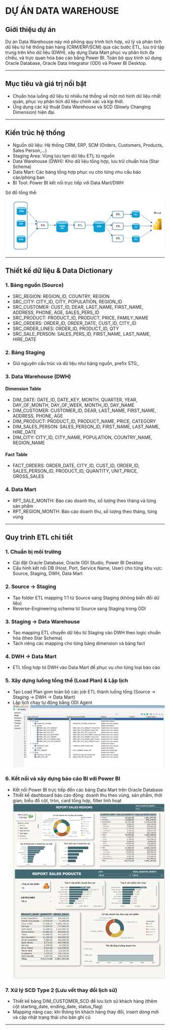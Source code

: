 # DỰ ÁN DATA WAREHOUSE

## Giới thiệu dự án

Dự án Data Warehouse này mô phỏng quy trình tích hợp, xử lý và phân tích dữ liệu từ hệ thống bán hàng (CRM/ERP/SCM) qua các bước ETL, lưu trữ tập trung trên kho dữ liệu (DWH), xây dựng Data Mart phục vụ phân tích đa chiều, và trực quan hóa báo cáo bằng Power BI. Toàn bộ quy trình sử dụng Oracle Database, Oracle Data Integrator (ODI) và Power BI Desktop.

---

## Mục tiêu và giá trị nổi bật

- Chuẩn hóa luồng dữ liệu từ nhiều hệ thống về một mô hình dữ liệu nhất quán, phục vụ phân tích dữ liệu chính xác và kịp thời.
- Ứng dụng các kỹ thuật Data Warehouse và SCD (Slowly Changing Dimension) hiện đại.

---

## Kiến trúc hệ thống

- Nguồn dữ liệu: Hệ thống CRM, ERP, SCM (Orders, Customers, Products, Sales Person,...)
- Staging Area: Vùng lưu tạm dữ liệu ETL từ nguồn
- Data Warehouse (DWH): Kho dữ liệu tổng hợp, lưu trữ chuẩn hóa (Star Schema)
- Data Mart: Các bảng tổng hợp phục vụ cho từng nhu cầu báo cáo/phòng ban
- BI Tool: Power BI kết nối trực tiếp với Data Mart/DWH

Sơ đồ tổng thể:  
![Sơ đồ tổng quan](./img/so_do_tong_quan.png)

---

## Thiết kế dữ liệu & Data Dictionary

### 1. Bảng nguồn (Source)
- SRC_REGION: REGION_ID, COUNTRY, REGION
- SRC_CITY: CITY_ID, CITY, POPULATION, REGION_ID
- SRC_CUSTOMER: CUST_ID, DEAR, LAST_NAME, FIRST_NAME, ADDRESS, PHONE, AGE, SALES_PERS_ID
- SRC_PRODUCT: PRODUCT_ID, PRODUCT, PRICE, FAMILY_NAME
- SRC_ORDERS: ORDER_ID, ORDER_DATE, CUST_ID, CITY_ID
- SRC_ORDER_LINES: ORDER_ID, PRODUCT_ID, QTY
- SRC_SALE_PERSON: SALES_PERS_ID, FIRST_NAME, LAST_NAME, HIRE_DATE

### 2. Bảng Staging
- Giữ nguyên cấu trúc và dữ liệu như bảng nguồn, prefix STG_

### 3. Data Warehouse (DWH)
#### Dimension Table
- DIM_DATE: DATE_ID, DATE_KEY, MONTH, QUARTER, YEAR, DAY_OF_MONTH, DAY_OF_WEEK, MONTH_ID, DAY_NAME
- DIM_CUSTOMER: CUSTOMER_ID, DEAR, LAST_NAME, FIRST_NAME, ADDRESS, PHONE, AGE
- DIM_PRODUCT: PRODUCT_ID, PRODUCT_NAME, PRICE, CATEGORY
- DIM_SALES_PERSON: SALES_PERSON_ID, FIRST_NAME, LAST_NAME, HIRE_DATE
- DIM_CITY: CITY_ID, CITY_NAME, POPULATION, COUNTRY_NAME, REGION_NAME

#### Fact Table
- FACT_ORDERS: ORDER_DATE, CITY_ID, CUST_ID, ORDER_ID, SALES_PERSON_ID, PRODUCT_ID, QUANTITY, UNIT_PRICE, GROSS_SALES

### 4. Data Mart
- RPT_SALE_MONTH: Báo cáo doanh thu, số lượng theo tháng và từng sản phẩm
- RPT_REGION_MONTH: Báo cáo doanh thu, số lượng theo tháng, từng vùng

---

## Quy trình ETL chi tiết

### 1. Chuẩn bị môi trường
- Cài đặt Oracle Database, Oracle ODI Studio, Power BI Desktop
- Cấu hình kết nối DB (Host, Port, Service Name, User) cho từng khu vực: Source, Staging, DWH, Data Mart

### 2. Source → Staging
- Tạo folder ETL mapping 1:1 từ Source sang Staging (không biến đổi dữ liệu)
- Reverse-Engineering schema từ Source sang Staging trong ODI

### 3. Staging → Data Warehouse
- Tạo mapping ETL chuyển dữ liệu từ Staging vào DWH theo logic chuẩn hóa (theo Star Schema)
- Tách riêng các mapping cho từng bảng dimension và bảng fact

### 4. DWH → Data Mart
- ETL tổng hợp từ DWH vào Data Mart để phục vụ cho từng loại báo cáo

### 5. Xây dựng luồng tổng thể (Load Plan) & Lập lịch
- Tạo Load Plan gom toàn bộ các job ETL thành luồng tổng (Source → Staging → DWH → Data Mart)
- Lập lịch chạy tự động bằng ODI Agent
  ![Load Plan](./img/load_plan.png)
### 6. Kết nối và xây dựng báo cáo BI với Power BI
- Kết nối Power BI trực tiếp đến các bảng Data Mart trên Oracle Database
- Thiết kế dashboard báo cáo động: doanh thu theo vùng, sản phẩm, thời gian; biểu đồ cột, tròn, card tổng hợp, filter linh hoạt
![Dashboard 1](./img/dashboard.png)
![Dashboard 2](./img/dashboard1.png)
### 7. Xử lý SCD Type 2 (Lưu vết thay đổi lịch sử)
- Thiết kế bảng DIM_CUSTOMER_SCD để lưu lịch sử khách hàng (thêm cột starting_date, ending_date, status_flag)
- Mapping nâng cao: khi thông tin khách hàng thay đổi, insert dòng mới và cập nhật trạng thái cho bản ghi cũ

---

